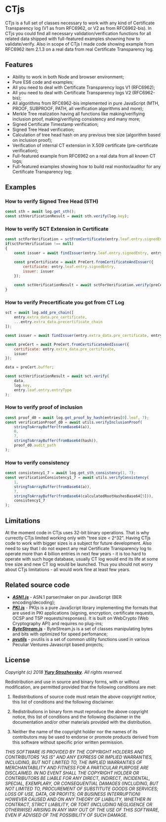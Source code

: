 # CTjs

CTjs is a full set of classes necessary to work with any kind of Certificate Transparency log (V1 as from RFC6962, or V2 as from RFC6962-bis). In CTjs you could find all necessary validation/verification functions for all related data shipped with full-featured examples showning how to validate/verify. Also in scope of CTjs I made code showing example from RFC6962 item 2.1.3 on a real data from real Certificate Transparency log.  

## Features

* Ability to work in both Node and browser environment;
* Pure ES6 code and examples;
* All you need to deal with Certificate Transparency logs V1 (RFC6962);
* All you need to deal with Certificate Transparency logs V2 (RFC6962-bis);
* All algorithms from RFC6962-bis implemented in pure JavaScript (MTH, PROOF, SUBPROOF, PATH, all verification algorithms and more);
* Merkle Tree realization having all functions like making/verifiying inclusion proof, making/verifiying consistency and many more;
* Signed Certificate Timestamp verification;
* Signed Tree Head verification;
* Calculation of tree head hash on any previous tree size (algorithm based on inclusion proof);
* Verification of internal CT extension in X.509 certificate (pre-certificate verification);
* Full-featured example from RFC6962 on a real data from all known CT logs;
* Full-featured examples showing how to build real monitor/auditor for any Certificate Transparency log;

## Examples

### How to verify Signed Tree Head (STH)

```javascript
const sth = await log.get_sth();
const sthVerificationResult = await sth.verify(log.key);
```

### How to verify SCT Extension in Certificate

```javascript
const sctForVerification = sctFromCertificate(entry.leaf.entry.signedEntry, sct.logID);
if(sctForVerification !== null)
{
    const issuer = await findIssuer(entry.leaf.entry.signedEntry, entry.extra_data);

    const preCertificate = await PreCert.fromCertificateAndIssuer({
        certificate: entry.leaf.entry.signedEntry,
        issuer: issuer
    });
    
    const sctVerificationResult = await sctForVerification.verify(preCertificate.buffer, log.key, LogEntryType.constants("precert_entry"));
}
```

### How to verify Precertificate you got from CT Log

```javascript
sct = await log.add_pre_chain([
    entry.extra_data.pre_certificate,
    ...entry.extra_data.precertificate_chain
]);

const issuer = await findIssuer(entry.extra_data.pre_certificate, entry.extra_data.precertificate_chain);

const preCert = await PreCert.fromCertificateAndIssuer({
    certificate: entry.extra_data.pre_certificate,
    issuer
});

data = preCert.buffer;

const sctVerificationResult = await sct.verify(
    data,
    log.key,
    entry.leaf.entry.entryType
);
```

### How to verify proof of inclusion

```javascript
const proof_d0 = await log.get_proof_by_hash(entries[0].leaf, 7);
const verificationProof_d0 = await utils.verifyInclusionProof(
    stringToArrayBuffer(fromBase64(a)),
    0,
    7,
    stringToArrayBuffer(fromBase64(hash)),
    proof_d0.audit_path
);
```

### How to verify consistency

```javascript
const consistency1_7 = await log.get_sth_consistency(1, 7);
const verificationConsistency1_7 = await utils.verifyConsistency(
    1,
    stringToArrayBuffer(fromBase64(a)),
    7,
    stringToArrayBuffer(fromBase64(calculatedRootHashesBase64[5])),
    consistency1_7
);
```

## Limitations

At the moment code in CTjs uses 32-bit binary operations. That is why currectly CTjs limited working only with "tree size < 2^32". Having CTjs code to work with bigger sizes is a subject for future development. Also need to say that I do not expect any real Certificate Transparency log to operate more than 4 billion entries in next few years - it is too hard to operate with such huge database, usually CT log would end its life at some tree size and new CT log would be launched.  Thus you should not worry about CTjs limitations - all would work fine at least few years.

## Related source code

* [_**ASN1.js**_](https://github.com/PeculiarVentures/ASN1.js) - ASN.1 parser/maker on pur JavaScript (BER encoding/decoding);
* [_**PKI.js**_](https://github.com/PeculiarVentures/PKI.js) - PKIjs is a pure JavaScript library implementing the formats that are used in PKI applications (signing, encryption, certificate requests, OCSP and TSP requests/responses). It is built on WebCrypto (Web Cryptography API) and requires no plug-ins;
* [_**ByteStream.js**_](https://github.com/PeculiarVentures/ByteStream.js) - ByteStream.js is a set of classes manipulating bytes and bits with optimized for speed perfomance;
* [_**pvutils**_](https://github.com/PeculiarVentures/pvutils) - pvutils is a set of common utility functions used in various Peculiar Ventures Javascript based projects;

## License

*Copyright (c) 2018 [_**Yury Strozhevsky**_](http://www.strozhevsky.com/).*
*All rights reserved.*

Redistribution and use in source and binary forms, with or without modification, 
are permitted provided that the following conditions are met:

1. Redistributions of source code must retain the above copyright notice, 
   this list of conditions and the following disclaimer.

2. Redistributions in binary form must reproduce the above copyright notice, 
   this list of conditions and the following disclaimer in the documentation 
   and/or other materials provided with the distribution.

3. Neither the name of the copyright holder nor the names of its contributors 
   may be used to endorse or promote products derived from this software without 
   specific prior written permission.

*THIS SOFTWARE IS PROVIDED BY THE COPYRIGHT HOLDERS AND CONTRIBUTORS "AS IS" AND 
ANY EXPRESS OR IMPLIED WARRANTIES, INCLUDING, BUT NOT LIMITED TO, THE IMPLIED 
WARRANTIES OF MERCHANTABILITY AND FITNESS FOR A PARTICULAR PURPOSE ARE DISCLAIMED. 
IN NO EVENT SHALL THE COPYRIGHT HOLDER OR CONTRIBUTORS BE LIABLE FOR ANY DIRECT, 
INDIRECT, INCIDENTAL, SPECIAL, EXEMPLARY, OR CONSEQUENTIAL DAMAGES (INCLUDING, BUT 
NOT LIMITED TO, PROCUREMENT OF SUBSTITUTE GOODS OR SERVICES; LOSS OF USE, DATA, OR 
PROFITS; OR BUSINESS INTERRUPTION) HOWEVER CAUSED AND ON ANY THEORY OF LIABILITY, 
WHETHER IN CONTRACT, STRICT LIABILITY, OR TORT (INCLUDING NEGLIGENCE OR OTHERWISE) 
ARISING IN ANY WAY OUT OF THE USE OF THIS SOFTWARE, EVEN IF ADVISED OF THE POSSIBILITY 
OF SUCH DAMAGE.* 
 